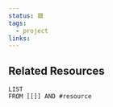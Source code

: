 ```yaml
---
status: 🟥
tags:
  - project
links: 
---
```

## Related Resources

```dataview
LIST
FROM [[]] AND #resource
```
